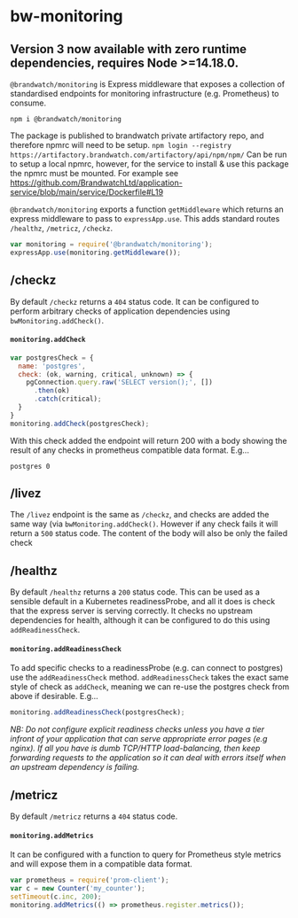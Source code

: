# bw-monitoring

## Version 3 now available with zero runtime dependencies, requires Node >=14.18.0.

`@brandwatch/monitoring` is Express middleware that exposes a collection of standardised endpoints for monitoring infrastructure (e.g. Prometheus) to consume.

`npm i @brandwatch/monitoring`

The package is published to brandwatch private artifactory repo, and therefore npmrc will need to be setup.
`npm login --registry https://artifactory.brandwatch.com/artifactory/api/npm/npm/` Can be run to setup a local npmrc, however, for the service to install & use this package
the npmrc must be mounted. For example see https://github.com/BrandwatchLtd/application-service/blob/main/service/Dockerfile#L19

`@brandwatch/monitoring` exports a function `getMiddleware` which returns an express middleware to pass to `expressApp.use`. This adds standard routes `/healthz`, `/metricz`, `/checkz`.

```js
var monitoring = require('@brandwatch/monitoring');
expressApp.use(monitoring.getMiddleware());
```

## /checkz

By default `/checkz` returns a `404` status code. It can be configured to perform arbitrary checks of application dependencies using `bwMonitoring.addCheck()`.

#### `monitoring.addCheck`

```js
var postgresCheck = {
  name: 'postgres',
  check: (ok, warning, critical, unknown) => {
    pgConnection.query.raw('SELECT version();', [])
      .then(ok)
      .catch(critical);
  }
}
monitoring.addCheck(postgresCheck);

```

With this check added the endpoint will return 200 with a body showing the result of any checks in prometheus compatible data format. E.g...

```
postgres 0
```

## /livez

The `/livez` endpoint is the same as `/checkz`, and checks are added the same way (via `bwMonitoring.addCheck()`.  However if any check fails it will return a `500` status code.  The content of the body will also be only the failed check

## /healthz

By default `/healthz` returns a `200` status code. This can be used as a sensible default in a Kubernetes readinessProbe, and all it does is check that the express server is serving correctly. It checks no upstream dependencies for health, although it can be configured to do this using `addReadinessCheck`.

#### `monitoring.addReadinessCheck`

To add specific checks to a readinessProbe (e.g. can connect to postgres) use the `addReadinessCheck` method. `addReadinessCheck` takes the exact same style of check as `addCheck`, meaning we can re-use the postgres check from above if desirable. E.g...

```js
monitoring.addReadinessCheck(postgresCheck);

```

*NB: Do not configure explicit readiness checks unless you have a tier infront of your application that can serve appropriate error pages (e.g nginx). If all you have is dumb TCP/HTTP load-balancing, then keep forwarding requests to the application so it can deal with errors itself when an upstream dependency is failing.*


## /metricz

By default `/metricz` returns a `404` status code.

#### `monitoring.addMetrics`

It can be configured with a function to query for Prometheus style metrics and will expose them in a compatible data format.

```js
var prometheus = require('prom-client');
var c = new Counter('my_counter');
setTimeout(c.inc, 200);
monitoring.addMetrics(() => prometheus.register.metrics());
```
